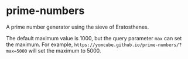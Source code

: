 # prime-numbers
A prime number generator using the sieve of Eratosthenes.

The default maximum value is 1000, but the query parameter `max` can set the maximum. For example, `https://yomcube.github.io/prime-numbers/?max=5000` will set the maximum to 5000.
